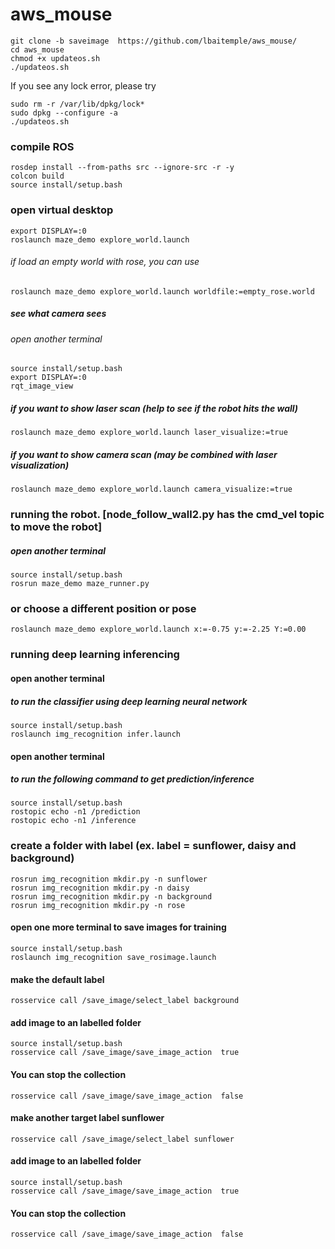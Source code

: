 # aws_mouse
```
git clone -b saveimage  https://github.com/lbaitemple/aws_mouse/ 
cd aws_mouse
chmod +x updateos.sh
./updateos.sh
```
If you see any lock error, please try
```
sudo rm -r /var/lib/dpkg/lock*
sudo dpkg --configure -a
./updateos.sh
```

### compile ROS
```
rosdep install --from-paths src --ignore-src -r -y
colcon build
source install/setup.bash
```

### open virtual desktop
```
export DISPLAY=:0
roslaunch maze_demo explore_world.launch
```
###### if load an empty world with rose, you can use
```
roslaunch maze_demo explore_world.launch worldfile:=empty_rose.world
```


##### see what camera sees
###### open another terminal
```
source install/setup.bash
export DISPLAY=:0
rqt_image_view 
```
##### if you want to show laser scan (help to see if the robot hits the wall)
```
roslaunch maze_demo explore_world.launch laser_visualize:=true 
```
##### if you want to show camera scan (may be combined with laser visualization)
```
roslaunch maze_demo explore_world.launch camera_visualize:=true
```

### running the robot. [node_follow_wall2.py has the cmd_vel topic to move the robot]
#####  open another terminal 

```
source install/setup.bash
rosrun maze_demo maze_runner.py
```
### or choose a different position or pose
```
roslaunch maze_demo explore_world.launch x:=-0.75 y:=-2.25 Y:=0.00
```
### running deep learning inferencing
#### open another terminal 
##### to run the classifier using deep learning neural network
```
source install/setup.bash
roslaunch img_recognition infer.launch 
```

#### open another terminal 
##### to run the following command to get prediction/inference
```
source install/setup.bash
rostopic echo -n1 /prediction
rostopic echo -n1 /inference 
```

### create a folder with label (ex. label = sunflower, daisy and background)
```
rosrun img_recognition mkdir.py -n sunflower
rosrun img_recognition mkdir.py -n daisy
rosrun img_recognition mkdir.py -n background
rosrun img_recognition mkdir.py -n rose
```

#### open one more terminal to save images for training
```
source install/setup.bash
roslaunch img_recognition save_rosimage.launch
```
#### make the default label
```
rosservice call /save_image/select_label background
```

#### add image to an labelled folder
```
source install/setup.bash
rosservice call /save_image/save_image_action  true
```
#### You can stop the collection
```
rosservice call /save_image/save_image_action  false
```

#### make another target label sunflower
```
rosservice call /save_image/select_label sunflower
```

#### add image to an labelled folder
```
source install/setup.bash
rosservice call /save_image/save_image_action  true
```
#### You can stop the collection
```
rosservice call /save_image/save_image_action  false
```
